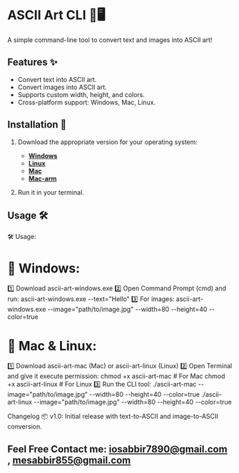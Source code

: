 # ASCII Art CLI 🎨🖥️

A simple command-line tool to convert text and images into ASCII art!

## Features ✨
- Convert text into ASCII art.
- Convert images into ASCII art.
- Supports custom width, height, and colors.
- Cross-platform support: Windows, Mac, Linux.

## Installation 🚀
1. Download the appropriate version for your operating system:
   - **[Windows](https://github.com/sabbir-sabbir/ASCII-art/releases/download/v1.0.0/ascii-art-windows.exe)**
   - **[Linux](https://github.com/sabbir-sabbir/ASCII-art/releases/download/v1.0.0/ascii-art-linux)**
   - **[Mac](https://github.com/sabbir-sabbir/ASCII-art/releases/download/v1.0.0/ascii-art-mac)**
   - **[Mac-arm](https://github.com/sabbir-sabbir/ASCII-art/releases/download/v1.0.0/ascii-art-mac-arm)**

2. Run it in your terminal.

## Usage 🛠️
🛠️ Usage:

# 🔹 Windows:
1️⃣ Download ascii-art-windows.exe
2️⃣ Open Command Prompt (cmd) and run:
ascii-art-windows.exe --text="Hello"
3️⃣ For images:
ascii-art-windows.exe --image="path/to/image.jpg" --width=80 --height=40 --color=true

# 🔹 Mac & Linux:
1️⃣ Download ascii-art-mac (Mac) or ascii-art-linux (Linux)
2️⃣ Open Terminal and give it execute permission:
chmod +x ascii-art-mac # For Mac
chmod +x ascii-art-linux # For Linux
3️⃣ Run the CLI tool:
./ascii-art-mac --image="path/to/image.jpg" --width=80 --height=40 --color=true
./ascii-art-linux --image="path/to/image.jpg" --width=80 --height=40 --color=true

Changelog 📦
v1.0: Initial release with text-to-ASCII and image-to-ASCII conversion.

## Feel Free Contact me: iosabbir7890@gmail.com , mesabbir855@gmail.com
                      

